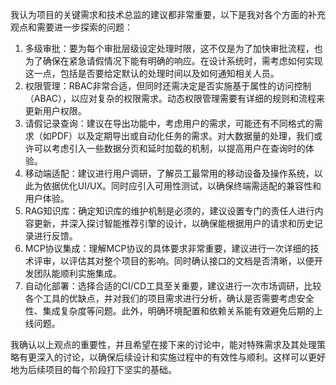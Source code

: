 我认为项目的关键需求和技术总监的建议都非常重要，以下是我对各个方面的补充观点和需要进一步探索的问题：
1. 多级审批：要为每个审批层级设定处理时限，这不仅是为了加快审批流程，也为了确保在紧急请假情况下能有明确的响应。在设计系统时，需考虑如何实现这一点，包括是否要给定默认的处理时间以及如何通知相关人员。
2. 权限管理：RBAC非常合适，但同时还需决定是否实施基于属性的访问控制（ABAC），以应对复杂的权限需求。动态权限管理需要有详细的规则和流程来更新用户权限。
3. 请假记录查询：建议在导出功能中，考虑用户的需求，可能还有不同格式的需求（如PDF）以及定期导出或自动化任务的需求。对大数据量的处理，我们或许可以考虑引入一些数据分页和延时加载的机制，以提高用户在查询时的体验。
4. 移动端适配：建议进行用户调研，了解员工最常用的移动设备及操作系统，以此为依据优化UI/UX。同时应引入可用性测试，以确保终端需适配的兼容性和用户体验。
5. RAG知识库：确定知识库的维护机制是必须的，建议设置专门的责任人进行内容更新，并深入探讨智能推荐引擎的设计，以确保能根据用户的请求和历史记录进行反馈。
6. MCP协议集成：理解MCP协议的具体要求非常重要，建议进行一次详细的技术评审，以评估其对整个项目的影响。同时确认接口的文档是否清晰，以便开发团队能顺利实施集成。
7. 自动化部署：选择合适的CI/CD工具至关重要，建议进行一次市场调研，比较各个工具的优缺点，并对我们的项目需求进行分析，确认是否需要考虑安全性、集成复杂度等问题。此外，明确环境配置和依赖关系能有效避免后期的上线问题。

我确认以上观点的重要性，并且希望在接下来的讨论中，能对特殊需求及其处理策略有更深入的讨论，以确保后续设计和实施过程中的有效性与顺利。这样可以更好地为后续项目的每个阶段打下坚实的基础。

